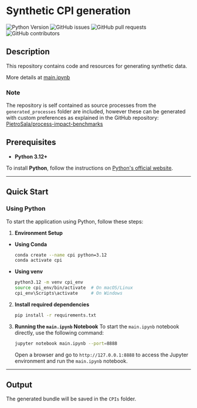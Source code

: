 # Synthetic CPI generation
![Python Version](https://img.shields.io/badge/python-3.12%2B-blue)
![GitHub issues](https://img.shields.io/github/issues/danielamadori98/synthetic-cpi-generation)
![GitHub pull requests](https://img.shields.io/github/issues-pr/danielamadori98/synthetic-cpi-generation)
![GitHub contributors](https://img.shields.io/github/contributors/danielamadori98/synthetic-cpi-generation)


## Description
This repository contains code and resources for generating synthetic data.

More details at [main.ipynb](https://nbviewer.org/github/danielamadori98/synthetic-cpi-generation/blob/main/main.ipynb)

### Note
The repository is self contained as source processes from the `generated_processes` folder are included, however these can be generated with custom preferences as explained in the GitHub repository: [PietroSala/process-impact-benchmarks](https://nbviewer.org/github/PietroSala/process-impact-benchmarks/blob/main/main.ipynb)

## Prerequisites

- **Python 3.12+**

To install **Python**, follow the instructions on [Python's official website](https://www.python.org/downloads/).

---

## Quick Start

### Using Python
To start the application using Python, follow these steps:
1. **Environment Setup**
- **Using Conda**
    ```bash
    conda create --name cpi python=3.12
    conda activate cpi
    ```
- **Using venv**
    ```bash
    python3.12 -m venv cpi_env
    source cpi_env/bin/activate  # On macOS/Linux
    cpi_env\Scripts\activate     # On Windows
    ```

2. **Install required dependencies**
    ```bash
    pip install -r requirements.txt
    ```
   
3. **Running the `main.ipynb` Notebook**
   To start the `main.ipynb` notebook directly, use the following command:
    ```bash
    jupyter notebook main.ipynb --port=8888
    ```
    Open a browser and go to `http://127.0.0.1:8888` to access the Jupyter environment and run the `main.ipynb` notebook.

---

## Output
The generated bundle will be saved in the `CPIs` folder.
